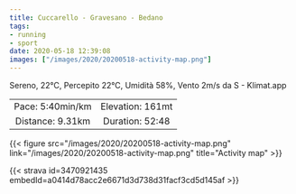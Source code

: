 ```yaml
---
title: Cuccarello - Gravesano - Bedano
tags:
- running
- sport
date: 2020-05-18 12:39:08
images: ["/images/2020/20200518-activity-map.png"]
---
```


Sereno, 22°C, Percepito 22°C, Umidità 58%, Vento 2m/s da S - Klimat.app

| | |
| :-: | :-: |
| Pace: 5:40min/km | Elevation: 161mt |
| Distance: 9.31km | Duration: 52:48 |



{{< figure src="/images/2020/20200518-activity-map.png" link="/images/2020/20200518-activity-map.png" title="Activity map" >}}


{{< strava id=3470921435 embedId=a0414d78acc2e6671d3d738d31facf3cd5d145af >}}
